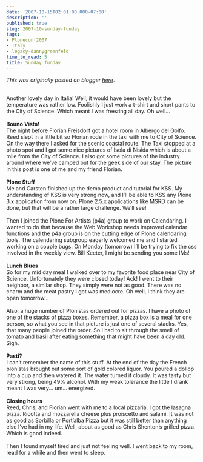 ```yaml
---
date: '2007-10-15T02:01:00.000-07:00'
description: ''
published: true
slug: 2007-10-sunday-funday
tags:
- Ploneconf2007
- Italy
- legacy-dannygreenfeld
time_to_read: 5
title: Sunday funday
---
```


*This was originally posted on blogger [here](https://dannygreenfeld.blogspot.com/2007/10/sunday-funday.html)*.

<a href="http://1.bp.blogspot.com/_KEFU5_uGRyw/RxMs_yCsgnI/AAAAAAAAAAM/bWtXqf3P_2M/s1600-h/IMG_4843.jpg"><img alt="" border="0" id="BLOGGER_PHOTO_ID_5121486675526845042" src="http://1.bp.blogspot.com/_KEFU5_uGRyw/RxMs_yCsgnI/AAAAAAAAAAM/bWtXqf3P_2M/s320/IMG_4843.jpg" style="margin: 0pt 10px 10px 0pt; float: left; cursor: pointer;" /></a><br />Another lovely day in Italia!  Well, it would have been lovely but the temperature was rather low.  Foolishly I just work a t-shirt and short pants to the City of Science.  Which meant I was freezing all day.  Oh well…<br /><br /><span style="font-weight: bold;">Bouno Vista!</span><br />The night before Florian Freisdorf got a hotel room in Albergo del Golfo.  Reed slept in a little bit so Florian rode in the taxi with me to City of Science.  On the way there I asked for the scenic coastal route.  The Taxi stopped at a photo spot and I got some nice pictures of Isola di Nisida which is about a mile from the City of Science.  I also got some pictures of the industry around where we’ve camped out for the geek side of our stay. The picture in this post is one of me and my friend Florian.<br /><br /><span style="font-weight: bold;">Plone Stuff</span><br />Me and Carsten finished up the demo product and tutorial for KSS.  My understanding of KSS is very strong now, and I’ll be able to KSS any Plone 3.x application from now on. Plone 2.5.x applications like MSRD can be done, but that will be a rather large challenge. We’ll see!<br /><br />Then I joined the Plone For Artists (p4a) group to work on Calendaring.  I wanted to do that because the Web Workshop needs improved calendar functions and the p4a group is on the cutting edge of Plone calendaring tools.  The calendaring subgroup eagerly welcomed me and I started working on a couple bugs.  On Monday (tomorrow) I’ll be trying to fix the css involved in the weekly view.  Bill Keeter, I might be sending you some IMs!<br /><br /><span style="font-weight: bold;">Lunch Blues</span><br />So for my mid day meal I walked over to my favorite food place near City of Science.  Unfortunately they were closed today!  Ack!  I went to their neighbor, a similar shop.  They simply were not as good.  There was no charm and the meat pastry I got was mediocre.  Oh well, I think they are open tomorrow…<br /><br />Also, a huge number of Plonistas ordered out for pizzas.  I have a photo of one of the stacks of pizza boxes.  Remember, a pizza box is a meal for one person, so what you see in that picture is just one of several stacks.  Yes, that many people joined the order.  So I had to sit through the smell of tomato and basil after eating something that might have been a day old.  Sigh.<br /><br /><span style="font-weight: bold;">Pasti?</span><br />I can’t remember the name of this stuff.  At the end of the day the French plonistas brought out some sort of gold colored liquor.  You poured a dollop into a cup and then watered it.  The water turned it cloudy.  It was tasty but very strong, being 49% alcohol.  With my weak tolerance the little I drank meant I was very… um… energized.<br /><br /><span style="font-weight: bold;">Closing hours</span><br />Reed, Chris, and Florian went with me to a local pizzaria.  I got the lasagna pizza.  Ricotta and mozzarella cheese plus proiscetto and salami.  It was not as good as Sorbilla or Port’alba Pizza but it was still better than anything else I’ve had in my life.  Well, about as good as Chris Shenton’s grilled pizza.  Which is good indeed.<br /><br />Then I found myself tired and just not feeling well.  I went back to my room, read for a while and then went to sleep.
